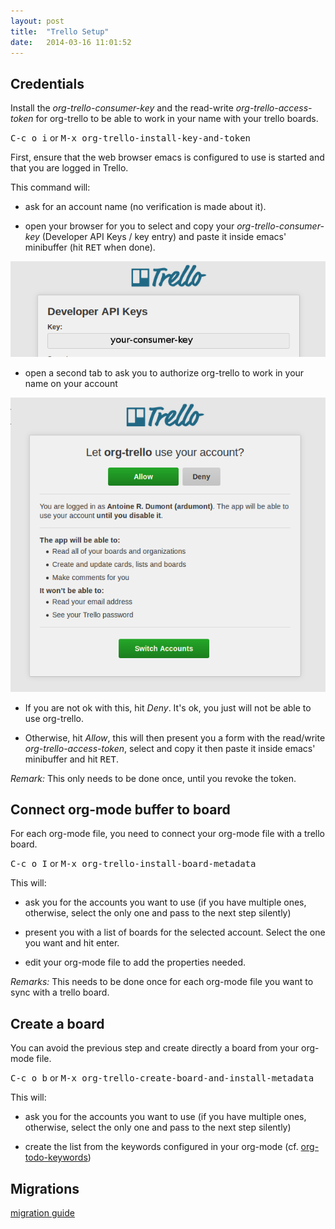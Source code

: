 ```yaml
---
layout: post
title:  "Trello Setup"
date:   2014-03-16 11:01:52
---
```


## Credentials

Install the *org-trello-consumer-key* and the read-write *org-trello-access-token*
for org-trello to be able to work in your name with your trello boards.

<kbd>C-c o i</kbd> or <kbd>M-x org-trello-install-key-and-token</kbd>

First, ensure that the web browser emacs is configured to use is started and
that you are logged in Trello.

This command will:

- ask for an account name (no verification is made about it).

- open your browser for you to select and copy your *org-trello-consumer-key*
(Developer API Keys / key entry) and paste it inside emacs' minibuffer
(hit <kbd>RET</kbd> when done).

<img src="./images/trello-credentials/retrieve-consumer-key.png" />

- open a second tab to ask you to authorize org-trello to work in your name
on your account

<img src="./images/trello-credentials/authorize-org-trello.png" />

- If you are not ok with this, hit *Deny*.
It's ok, you just will not be able to use org-trello.

- Otherwise, hit *Allow*, this will then present you a form with the read/write
*org-trello-access-token*, select and copy it then paste it inside emacs'
minibuffer and hit <kbd>RET</kbd>.

*Remark:* This only needs to be done once, until you revoke the token.

## Connect org-mode buffer to board

For each org-mode file, you need to connect your org-mode file with a trello
board.

<kbd>C-c o I</kbd> or <kbd>M-x org-trello-install-board-metadata</kbd>

This will:

- ask you for the accounts you want to use (if you have multiple ones,
otherwise, select the only one and pass to the next step silently)

- present you with a list of boards for the selected account.
Select the one you want and hit enter.

- edit your org-mode file to add the properties needed.

*Remarks:*
This needs to be done once for each org-mode file you want to sync with a trello board.

## Create a board

You can avoid the previous step and create directly a board from your org-mode file.

<kbd>C-c o b</kbd> or <kbd>M-x org-trello-create-board-and-install-metadata</kbd>

This will:

- ask you for the accounts you want to use (if you have multiple ones,
otherwise, select the only one and pass to the next step silently)

- create the list from the keywords configured in your org-mode
(cf. [org-todo-keywords](http://orgmode.org/manual/In_002dbuffer-settings.html))

## Migrations

[migration guide](./migration.html)
